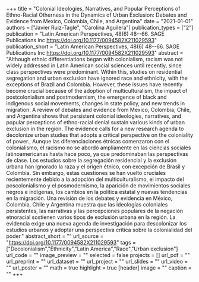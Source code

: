 +++
title = "Colonial Ideologies, Narratives, and Popular Perceptions of Ethno-Racial Otherness in the Dynamics of Urban Exclusion: Debates and Evidence from Mexico, Colombia, Chile, and Argentina"
date = "2021-01-01"
authors = ["Javier Ruiz-Tagle", "Carolina Aguilera"]
publication_types = ["2"]
publication = "Latin American Perspectives, 48(6) 48--66. SAGE Publications Inc https://doi.org/10.1177/0094582X211029593"
publication_short = "Latin American Perspectives, 48(6) 48--66. SAGE Publications Inc https://doi.org/10.1177/0094582X211029593"
abstract = "Although ethnic differentiations began with colonialism, racism was not widely addressed in Latin American social sciences until recently, since class perspectives were predominant. Within this, studies on residential segregation and urban exclusion have ignored race and ethnicity, with the exceptions of Brazil and Colombia. However, these issues have recently become crucial because of the adoption of multiculturalism, the impact of postcolonialism and postmodernism, the emergence of black and indigenous social movements, changes in state policy, and new trends in migration. A review of debates and evidence from Mexico, Colombia, Chile, and Argentina shows that persistent colonial ideologies, narratives, and popular perceptions of ethno-racial denial sustain various kinds of urban exclusion in the region. The evidence calls for a new research agenda to decolonize urban studies that adopts a critical perspective on the coloniality of power., Aunque las diferenciaciones étnicas comenzaron con el colonialismo, el racismo no se abordó ampliamente en las ciencias sociales latinoamericanas hasta hace poco, ya que predominaban las perspectivas de clase. Los estudios sobre la segregación residencial y la exclusión urbana han ignorado la raza y el origen étnico, con excepción de Brasil y Colombia. Sin embargo, estas cuestiones se han vuelto cruciales recientemente debido a la adopción del multiculturalismo, el impacto del poscolonialismo y el posmodernismo, la aparición de movimientos sociales negros e indígenas, los cambios en la política estatal y nuevas tendencias en la migración. Una revisión de los debates y evidencia en México, Colombia, Chile y Argentina muestra que las ideologías coloniales persistentes, las narrativas y las percepciones populares de la negación etnoracial sostienen varios tipos de exclusión urbana en la región. La evidencia exige una nueva agenda de investigación para descolonizar los estudios urbanos y adoptar una perspectiva crítica sobre la colonialidad del poder."
abstract_short = ""
url_source = "https://doi.org/10.1177/0094582X211029593"
tags = ["Decolonialism","Ethnicity","Latin America","Race","Urban exclusion"]
url_code = ""
image_preview = ""
selected = false
projects = []
url_pdf = ""
url_preprint = ""
url_dataset = ""
url_project = ""
url_slides = ""
url_video = ""
url_poster = ""
math = true
highlight = true
[header]
image = ""
caption = ""
+++
